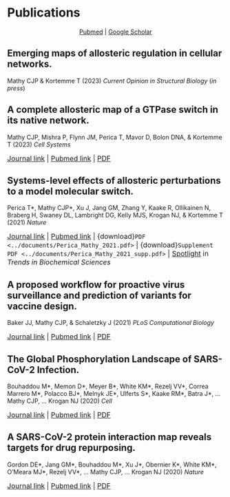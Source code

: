 # Publications

<p style="text-align: center;">
<a href=https://pubmed.ncbi.nlm.nih.gov/?term=Mathy+CJP%5BAuthor%5D&sort=date>Pubmed</a>
|
<a href=https://scholar.google.com/citations?user=DuBa5oYAAAAJ&hl=en>Google Scholar</a>
</p>

## Emerging maps of allosteric regulation in cellular networks.

Mathy CJP & Kortemme T (2023) *Current Opinion in Structural Biology* (*in press*)

<!-- <font size="3"> [Journal link]() | [Pubmed link]() | [PDF]() </font>  -->

## A complete allosteric map of a GTPase switch in its native network.

Mathy CJP, Mishra P, Flynn JM, Perica T, Mavor D, Bolon DNA, & Kortemme T (2023) *Cell Systems*

<font size="3"> [Journal link](https://doi.org/10.1016/j.cels.2023.01.003) | [Pubmed link](https://pubmed.ncbi.nlm.nih.gov/36801015/) | [PDF](https://www.sciencedirect.com/sdfe/reader/pii/S2405471223000297/pdf) </font> 

## Systems-level effects of allosteric perturbations to a model molecular switch.

Perica T\*, Mathy CJP\*, Xu J, Jang GΜ, Zhang Y, Kaake R, Ollikainen N, Braberg H, Swaney DL, Lambright DG, Kelly MJS, Krogan NJ, & Kortemme T (2021) *Nature*

<font size="3"> [Journal link](https://doi.org/10.1038/s41586-021-03982-6) | [Pubmed link](https://pubmed.ncbi.nlm.nih.gov/34646016/) | {download}`PDF <../documents/Perica_Mathy_2021.pdf>` | {download}`Supplement PDF <../documents/Perica_Mathy_2021_supp.pdf>` | [Spotlight](https://doi.org/10.1016/j.tibs.2022.01.006) in *Trends in Biochemical Sciences* </font> 

## A proposed workflow for proactive virus surveillance and prediction of variants for vaccine design.

Baker JJ, Mathy CJP, & Schaletzky J (2021) *PLoS Computational Biology*

<font size="3"> [Journal link](https://doi.org/10.1371/journal.pcbi.1009624) | [Pubmed link](https://pubmed.ncbi.nlm.nih.gov/34914686/) | [PDF](https://journals.plos.org/ploscompbiol/article/file?id=10.1371/journal.pcbi.1009624&type=printable) </font> 

## The Global Phosphorylation Landscape of SARS-CoV-2 Infection.

Bouhaddou M*, Memon D*, Meyer B*, White KM*, Rezelj VV*, Correa Marrero M*, Polacco BJ*, Melnyk JE*, Ulferts S*, Kaake RM*, Batra J*, … Mathy CJP, … Krogan NJ (2020) *Cell*

<font size="3"> [Journal link](https://doi.org/10.1016/j.cell.2020.06.034) | [Pubmed link](https://pubmed.ncbi.nlm.nih.gov/32645325/) | [PDF](https://www.sciencedirect.com/sdfe/reader/pii/S0092867420308114/pdf) </font> 

## A SARS-CoV-2 protein interaction map reveals targets for drug repurposing.

Gordon DE*, Jang GM*, Bouhaddou M*, Xu J*, Obernier K*, White KM*, O’Meara MJ*, Rezelj VV*, … Mathy CJP, … Krogan NJ (2020) *Nature*

<font size="3"> [Journal link](https://doi.org/10.1038/s41586-020-2286-9) | [Pubmed link](https://pubmed.ncbi.nlm.nih.gov/32353859/) | [PDF](https://www.nature.com/articles/s41586-020-2286-9.pdf) </font> 